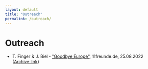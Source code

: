 ```yaml
---
layout: default
title: "Outreach"
permalink: /outreach/
---
```

# Outreach

- T. Finger & J. Biel - ["Goodbye Europe"](https://11freunde.de/artikel/goodbye-europe/6705487), 11freunde.de, 25.08.2022 ([Archive link](https://web.archive.org/web/20220825102502/https://11freunde.de/artikel/goodbye-europe/6705487))
